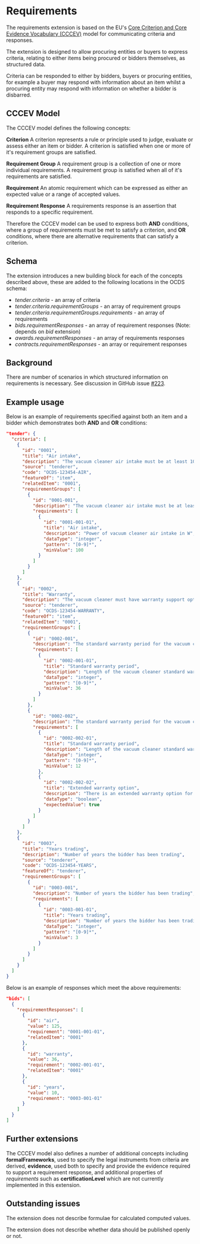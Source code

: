 # Requirements

The requirements extension is based on the EU's [Core Criterion and Core Evidence Vocabulary (CCCEV)](https://joinup.ec.europa.eu/node/153001) model for communicating criteria and responses.

The extension is designed to allow procuring entities or buyers to express criteria, relating to either items being procured or bidders themselves, as structured data.

Criteria can be responded to either by bidders, buyers or procuring entities, for example a buyer may respond with information about an item whilst a procuring entity may respond with information on whether a bidder is disbarred.

## CCCEV Model

The CCCEV model defines the following concepts:

**Criterion**
A criterion represents a rule or principle used to judge, evaluate or assess either an item or bidder. A criterion is satisfied when one or more of it's requirement groups are satisfied.

**Requirement Group**
A requirement group is a collection of one or more individual requirements. A requirement group is satisfied when all of it's requirements are satisfied.

**Requirement**
An atomic requirement which can be expressed as either an expected value or a range of accepted values.

**Requirement Response**
A requirements response is an assertion that responds to a specific requirement.

Therefore the CCCEV model can be used to express both **AND** conditions, where a group of requirements must be met to satisfy a criterion, and **OR** conditions, where there are alternative requirements that can satisfy a criterion.

## Schema

The extension introduces a new building block for each of the concepts described above, these are added to the following locations in the OCDS schema:

- *tender.criteria* - an array of criteria
- *tender.criteria.requirementGroups* - an array of requirement groups
- *tender.criteria.requirementGroups.requirements* - an array of requirements
- *bids.requirementResponses* - an array of requirement responses (Note: depends on *bid* extension)
- *awards.requirementResponses* - an array of requirements responses
- *contracts.requirementResponses* - an array or requirement responses

## Background

There are number of scenarios in which structured information on requirements is necessary. See discussion in GitHub issue [#223](https://github.com/open-contracting/standard/issues/223).

## Example usage

Below is an example of requirements specified against both an item and a bidder which demonstrates both **AND** and **OR** conditions:

````json
"tender": {
  "criteria": [
    {
      "id": "0001",
      "title": "Air intake",
      "description": "The vacuum cleaner air intake must be at least 100W",
      "source": "tenderer",
      "code": "OCDS-123454-AIR",
      "featureOf": "item",
      "relatedItem": "0001",
      "requirementGroups": [
        {
          "id": "0001-001",
          "description": "The vacuum cleaner air intake must be at least 100W",
          "requirements": [
            {
              "id": "0001-001-01",
              "title": "Air intake",
              "description": "Power of vacuum cleaner air intake in W",
              "dataType": "integer",
              "pattern": "[0-9]*",
              "minValue": 100
            }
          ]
        }
      ]
    },
    {
      "id": "0002",
      "title": "Warranty",
      "description": "The vacuum cleaner must have warranty support options for at least 36 months",
      "source": "tenderer",
      "code": "OCDS-123454-WARRANTY",
      "featureOf": "item",
      "relatedItem": "0001",
      "requirementGroups": [
        {
          "id": "0002-001",
          "description": "The standard warranty period for the vacuum cleaner must be at least 36 months",
          "requirements": [
            {
              "id": "0002-001-01",
              "title": "Standard warranty period",
              "description": "Length of the vacuum cleaner standard warranty period in months",
              "dataType": "integer",
              "pattern": "[0-9]*",
              "minValue": 36
            }
          ]
        },
        {
          "id": "0002-002",
          "description": "The standard warranty period for the vacuum cleaner must be at least 12 months with an option to extend to 36 months",
          "requirements": [
            {
              "id": "0002-002-01",
              "title": "Standard warranty period",
              "description": "Length of the vacuum cleaner standard warranty period in months",
              "dataType": "integer",
              "pattern": "[0-9]*",
              "minValue": 12
            },
            {
              "id": "0002-002-02",
              "title": "Extended warranty option",
              "description": "There is an extended warranty option for at least 36 months",
              "dataType": "boolean",
              "expectedValue": true
            }
          ]
        }
      ]
    },
    {
      "id": "0003",
      "title": "Years trading",
      "description": "Number of years the bidder has been trading",
      "source": "tenderer",
      "code": "OCDS-123454-YEARS",
      "featureOf": "tenderer",
      "requirementGroups": [
        {
          "id": "0003-001",
          "description": "Number of years the bidder has been trading",
          "requirements": [
            {
              "id": "0003-001-01",
              "title": "Years trading",
              "description": "Number of years the bidder has been trading",
              "dataType": "integer",
              "pattern": "[0-9]*",
              "minValue": 3
            }
          ]
        }
      ]
    }
  ]
}
````

Below is an example of responses which meet the above requirements:

````json
"bids": [
  {
    "requirementResponses": [
      {
        "id": "air",
        "value": 125,
        "requirement": "0001-001-01",
        "relatedItem": "0001"
      },
      {
        "id": "warranty",
        "value": 36,
        "requirement": "0002-001-01",
        "relatedItem": "0001"
      },
      {
        "id": "years",
        "value": 10,
        "requirement": "0003-001-01"
      }
    ]
  }
]
````

## Further extensions

The CCCEV model also defines a number of additional concepts including **formalFrameworks**, used to specify the legal instruments from criteria are derived, **evidence**, used both to specify and provide the evidence required to support a requirement response, and additional properties of *requirements* such as **certificationLevel** which are not currently implemented in this extension.

## Outstanding issues

The extension does not describe formulae for calculated computed values.

The extension does not describe whether data should be published openly or not.

